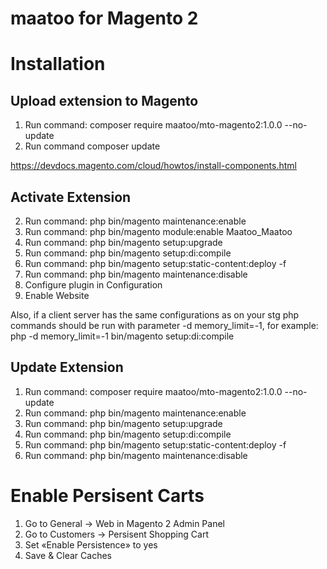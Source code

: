 # maatoo for Magento 2

# Installation

##  Upload extension to Magento

1. Run command: composer require maatoo/mto-magento2:1.0.0 --no-update
2. Run command  composer update

https://devdocs.magento.com/cloud/howtos/install-components.html

## Activate Extension 

2. Run command: php bin/magento maintenance:enable
3. Run command: php bin/magento module:enable Maatoo_Maatoo
4. Run command: php bin/magento setup:upgrade
5. Run command: php bin/magento setup:di:compile
6. Run command: php bin/magento setup:static-content:deploy -f
7. Run command: php bin/magento maintenance:disable
8. Configure plugin in Configuration
11. Enable Website

Also, if a client server has the same configurations as on your stg php commands should be run with parameter -d memory_limit=-1, for example: php -d memory_limit=-1 bin/magento setup:di:compile

## Update Extension

1. Run command: composer require maatoo/mto-magento2:1.0.0 --no-update
2. Run command: php bin/magento maintenance:enable
3. Run command: php bin/magento setup:upgrade
4. Run command: php bin/magento setup:di:compile
5. Run command: php bin/magento setup:static-content:deploy -f
6. Run command: php bin/magento maintenance:disable

# Enable Persisent Carts

1. Go to General -> Web in Magento 2 Admin Panel
2. Go to Customers -> Persisent Shopping Cart
3. Set «Enable Persistence» to yes
4. Save & Clear Caches